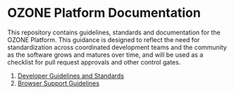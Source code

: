 OZONE Platform Documentation
============================

This repository contains guidelines, standards and documentation for the OZONE Platform. This guidance is designed to reflect the need for standardization across coordinated development teams and the community as the software grows and matures over time, and will be used as a checklist for pull request approvals and other control gates.

1. [Developer Guidelines and Standards](https://github.com/ozone-development/ozp-documentation/blob/master/developer-guidance.md)
1. [Browser Support Guidelines](https://github.com/ozone-development/ozp-documentation/blob/master/browser-support.md)
